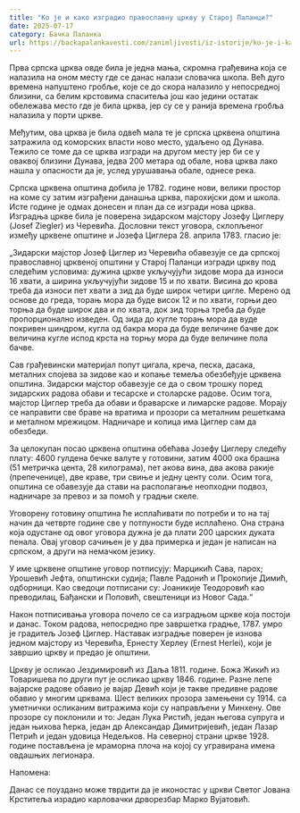 ```yaml
---
title: "Ко је и како изградио православну цркву у Старој Паланци?"
date: 2025-07-17
category: Бачка Паланка
url: https://backapalankavesti.com/zanimljivosti/iz-istorije/ko-je-i-kako-izgradio-pravoslavnu-crkvu-u-staroj-palanci1/
---
```


Прва српска црква овде била је једна мања, скромна грађевина која се налазила на оном месту где се данас налази словачка школа. Већ дуго времена напуштено гробље, које се до скора налазило у непосредној близини, са белим крстовима спаситеља још као једини остатак обележава место где је била црква, јер су се у ранија времена гробља налазила у порти цркве.

Међутим, ова црква је била одвећ мала те је српска црквена општина затражила од коморских власти ново место, удаљено од Дунава. Тежило се томе да се црква изгради на другом месту јер би се у оваквој близини Дунава, једва 200 метара од обале, нова црква лако нашла у опасности да је, услед урушавања обале, однесе река.

Српска црквена општина добила је 1782. године нови, велики простор на коме су затим изграђени данашња црква, парохијски дом и школа. Исте године је одмах донесен и план да се изгради нова црква. Изградња цркве била је поверена зидарском мајстору Јозефу Циглеру (Josef Ziegler) из Черевића. Дословни текст уговора, склопљеног између црквене општине и Јозефа Циглера 28. априла 1783. гласио је:

„Зидарски мајстор Јозеф Циглер из Черевића обавезује се да српској православној црквеној општини у Старој Паланци изгради цркву под следећим условима: дужина цркве укључујући зидове мора да износи 16 хвати, а ширина укључујући зидове 15 и по хвати. Висина до крова треба да износи пет хвати а зид да буде широк четири цигле. Мерено од основе до греда, торањ мора да буде висок 12 и по хвати, горњи део торња да буде широк два и по хвата, док зид торња треба да буде пропорционално изведен. Од зида до кугле торањ мора да вуде покривен шиндром, кугла од бакра мора да буде величине бачве док величина кугле испод крста на торњу мора да буде величине пола бачве.

Сав грађевински материјал попут цигала, креча, песка, дасака, металних спојева за зидове као и копање темеља обезбеђује црквена општина. Зидарски мајстор обавезује се да о свом трошку поред зидарских радова обави и тесарске и столарске радове. Осим тога, мајстор Циглер треба да обави и браварске и лимарске радове. Морају се направити све браве на вратима и прозори са металним решеткама и металном мрежицом. Надничаре и колица има Циглер сам да обезбеди.

За целокупан посао црквена општина обећава Јозефу Циглеру следећу плату: 4600 гулдена бечке валуте у готовини, затим 4000 ока брашна (51 метричка цента, 28 килограма), пет акова вина, два акова ракије (препеченице), две краве, три свиње и једну центу соли. Осим тога, општина се обавезује да стави на располагање неопходни подвоз, надничаре за превоз и за помоћ у градњи скеле.

Уговорену готовину општина ће исплаћивати по потреби и то на тај начин да четврте године све у потпуности буде исплаћено. Она страна која одустане од овог уговора дужна је да плати 200 царских дуката пенала. Овај уговор сачињен је у два примерка и један је написан на српском, а други на немачком језику.

У име црквене општине уговор потписују: Марцикић Сава, парох; Урошевић Јефта, општински судија; Павле Радонић и Прокопије Димић, одборници. Као сведоци потписани су: Јоаникије Теодоровић као преводилац, Бађански и Поповић, свештеници из Новог Сада.“

Након потписивања уговора почело се са изградњом цркве која постоји и данас. Током радова, непосредно пре завршетка градње, 1787. умро је градитељ Јозеф Циглер. Наставак изградње поверен је изнова једном мајстору из Черевића, Ернесту Херлеу (Ernest Herlei), који је завршио цркву и предао је општини.

Цркву је осликао Јездимировић из Даља 1811. године. Божа Жикић из Товаришева по други пут је осликао цркву 1846. године. Разне лепе вајарске радове обавио је вајар Девић који је такве предивне радове обавио у многим црквама. Шест великих прозора замењени су 1914. са уметнички осликаним витражима који су направљени у Минхену. Ове прозоре су поклонили и то: Један Лука Ристић, један његова супруга и један њихова ћерка, један др Александар Димитријевић, један Лазар Петрић и један удовица Недељков. На северној страни цркве 1928. године постављена је мраморна плоча на којој су угравирана имена овдашњих легионара.

Напомена:

Данас се поуздано може тврдити да је иконостас у цркви Светог Јована Крститеља израдио карловачки дрворезбар Марко Вујатовић.
